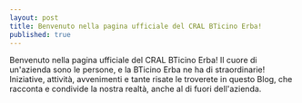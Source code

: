 ```yaml
---
layout: post
title: Benvenuto nella pagina ufficiale del CRAL BTicino Erba!
published: true
---
```


Benvenuto nella pagina ufficiale del CRAL BTicino Erba! Il cuore di un'azienda sono le persone, e la BTicino Erba ne ha di straordinarie! Iniziative, attività, avvenimenti e tante risate le troverete in questo Blog, che racconta e condivide la nostra realtà, anche al di fuori dell'azienda.